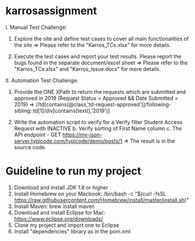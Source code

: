 # karrosassignment

I. Manual Test Challenge:
1. Explore the site and define test cases to cover all main functionalities of the site
=> Please refer to the "Karros_TCs.xlsx" for more details.

2. Execute the test cases and report your test results. Please report the bugs found in the separate document/excel sheet
=> Please refer to the "Karros_TCs.xlsx" and "Karros_Issue.docx" for more details.

II. Automation Test Challenge:
1. Provide the ONE XPath to return the requests which are submitted and approved in 2019 (Request Status = Approved && Date Submitted = 2019)
=> //td[contains(@class,'td-request-approved')]/following-sibling::td[1]/div[contains(text(),'2019')]

2. Write the automation script to verify for 
  a.Verify filter Student Access Request with INACTIVE
  b. Verify sorting of First Name column 
  c. The API endpoint - GET https://my-json-server.typicode.com/typicode/demo/posts/1
=> The result is in the source code.

# Guideline to run my project
1. Download and install JDK 1.8 or higher
2. Install Homebrew on your Macbook: /bin/bash -c "$(curl -fsSL https://raw.githubusercontent.com/Homebrew/install/master/install.sh)"
3. Install Maven: brew install maven
4. Download and install Eclipse for Mac: https://www.eclipse.org/downloads/
5. Clone my project and import one to Eclipse
6. Install "dependencies" library as in the pom.xml
